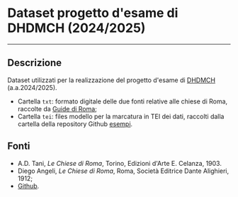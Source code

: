 # Dataset progetto d'esame di DHDMCH (2024/2025)

***

## Descrizione

Dataset utilizzati per la realizzazione del progetto d'esame di [DHDMCH](https://www.unibo.it/it/studiare/dottorati-master-specializzazioni-e-altra-formazione/insegnamenti/insegnamento/2024/502386) (a.a.2024/2025).

* Cartella `txt`: formato digitale delle due fonti relative alle chiese di Roma, raccolte da  [Guide di Roma](https://liveunibo-my.sharepoint.com/personal/sebastian_barzaghi2_unibo_it/_layouts/15/onedrive.aspx?id=%2Fpersonal%2Fsebastian%5Fbarzaghi2%5Funibo%5Fit%2FDocuments%2FDHDMCH%2F2024%2D2025%2FDati&ga=1);
* Cartella `tei`: files modello per la marcatura in TEI dei dati, raccolti dalla cartella della repository Github [esempi](https://github.com/dhdmch/2024-2025/tree/main/esempi).

## Fonti
* A.D. Tani, *Le Chiese di Roma*, Torino, Edizioni d'Arte E. Celanza, 1903.
* Diego Angeli, *Le Chiese di Roma*, Roma, Società Editrice Dante Alighieri, 1912;
* [Github](https://github.com/dhdmch/2024-2025).

